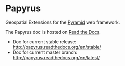 # Papyrus

Geospatial Extensions for the [Pyramid](http://docs.pylonsproject.org/en/latest/docs/pyramid.html) web framework.

The Papyrus doc is hosted on [Read the Docs](http://readthedocs.org/).

- Doc for current stable release: http://papyrus.readthedocs.org/en/stable/
- Doc for current master branch: http://papyrus.readthedocs.org/en/latest/
